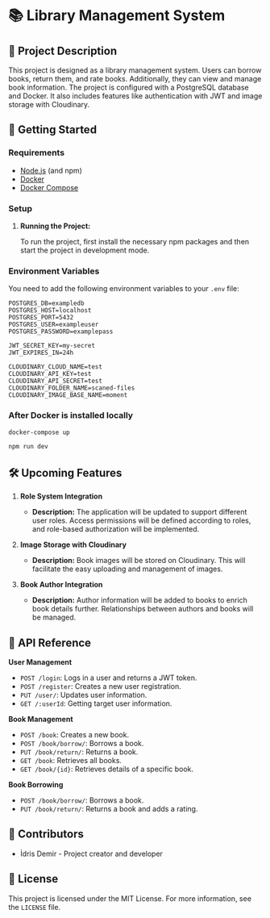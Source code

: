 # 📚 Library Management System

## 🎯 Project Description

This project is designed as a library management system. Users can borrow books, return them, and rate books. Additionally, they can view and manage book information. The project is configured with a PostgreSQL database and Docker. It also includes features like authentication with JWT and image storage with Cloudinary.

## 🚀 Getting Started

### Requirements

- [Node.js](https://nodejs.org/) (and npm)
- [Docker](https://www.docker.com/)
- [Docker Compose](https://docs.docker.com/compose/)

### Setup

1. **Running the Project:**

   To run the project, first install the necessary npm packages and then start the project in development mode.

### Environment Variables

You need to add the following environment variables to your `.env` file:

```plaintext
POSTGRES_DB=exampledb
POSTGRES_HOST=localhost
POSTGRES_PORT=5432
POSTGRES_USER=exampleuser
POSTGRES_PASSWORD=examplepass

JWT_SECRET_KEY=my-secret
JWT_EXPIRES_IN=24h

CLOUDINARY_CLOUD_NAME=test
CLOUDINARY_API_KEY=test
CLOUDINARY_API_SECRET=test
CLOUDINARY_FOLDER_NAME=scaned-files
CLOUDINARY_IMAGE_BASE_NAME=moment
```

### After Docker is installed locally

```bash
docker-compose up
```

```bash
npm run dev
```

## 🛠️ Upcoming Features

1. **Role System Integration**
   - **Description:** The application will be updated to support different user roles. Access permissions will be defined according to roles, and role-based authorization will be implemented.

2. **Image Storage with Cloudinary**
   - **Description:** Book images will be stored on Cloudinary. This will facilitate the easy uploading and management of images.

3. **Book Author Integration**
   - **Description:** Author information will be added to books to enrich book details further. Relationships between authors and books will be managed.

## 📂 API Reference

**User Management**
- `POST /login`: Logs in a user and returns a JWT token.
- `POST /register`: Creates a new user registration.
- `PUT /user/`: Updates user information.
- `GET /:userId`: Getting target user information.

**Book Management**
- `POST /book`: Creates a new book.
- `POST /book/borrow/`: Borrows a book.
- `PUT /book/return/`: Returns a book.
- `GET /book`: Retrieves all books.
- `GET /book/{id}`: Retrieves details of a specific book.

**Book Borrowing**
- `POST /book/borrow/`: Borrows a book.
- `PUT /book/return/`: Returns a book and adds a rating.

## 🧩 Contributors

- İdris Demir - Project creator and developer

## 📄 License

This project is licensed under the MIT License. For more information, see the `LICENSE` file.
